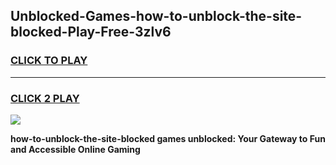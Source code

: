 
## Unblocked-Games-how-to-unblock-the-site-blocked-Play-Free-3zlv6
<h3>
<a href="https://premium76.site?title=how-to-unblock-the-site-blocked&ref=21A">CLICK TO PLAY</a></h3>
<hr>

<h3>
<a href="https://premium76.site?title=how-to-unblock-the-site-blocked&ref=21A">CLICK 2 PLAY</a>
  
</h3>

<a href="https://premium76.site?title=how-to-unblock-the-site-blocked&ref=21A"><img src="https://clearcache.store/games.png"></a>


**how-to-unblock-the-site-blocked games unblocked: Your Gateway to Fun and Accessible Online Gaming**

